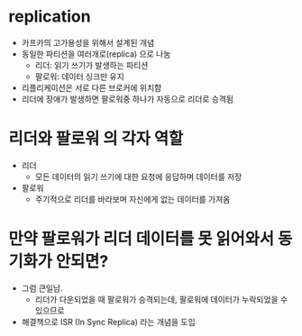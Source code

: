 # replication

- 카프카의 고가용성을 위해서 설계된 개념
- 동일한 파티션을 여러개로(replica) 으로 나눔
    - 리더: 읽기 쓰기가 발생하는 파티션
    - 팔로워: 데이터 싱크만 유지
- 리플리케이션은 서로 다른 브로커에 위치함
- 리더에 장애가 발생하면 팔로워중 하나가 자동으로 리더로 승격됨

# 리더와 팔로워 의 각자 역할

- 리더
    - 모든 데이터의 읽기 쓰기에 대한 요청에 응답하며 데이터를 저장
- 팔로워
    - 주기적으로 리더를 바라보며 자신에게 없는 데이터를 가져옴

# 만약 팔로워가 리더 데이터를 못 읽어와서 동기화가 안되면?

- 그럼 큰일남.
    - 리더가 다운되었을 때 팔로워가 승격되는데, 팔로워에 데이터가 누락되었을 수 있으므로
- 해결책으로 ISR (In Sync Replica) 라는 개념을 도입
